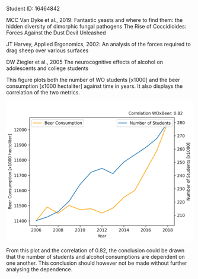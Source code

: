 Student ID: 16464842

MCC Van Dyke et al., 2019:
Fantastic yeasts and where to find them: the hidden diversity of dimorphic fungal pathogens
The Rise of Coccidioides: Forces Against the Dust Devil Unleashed

JT Harvey, Applied Ergonomics, 2002:
An analysis of the forces required to drag sheep over various surfaces

DW Ziegler et al., 2005
The neurocognitive effects of alcohol on adolescents and college students

This figure plots both the number of WO students [x1000] and the beer consumption [x1000 hectaliter] against time in years. It also displays the correlation of the two metrics.

![figure](plots/beer_vs_students.png)

From this plot and the correlation of 0.82, the conclusion could be drawn that the number of students and alcohol consumptions are dependent on one another. This conclusion should however not be made without further analysing the dependence.
